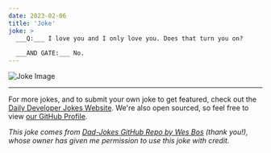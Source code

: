 ```yaml
---
date: 2023-02-06
title: 'Joke'
joke: >
  ___Q:___ I love you and I only love you. Does that turn you on?
  
  ___AND GATE:___ No.
---
```



![Joke Image](https://private.xtrp.io/projects/DailyDeveloperJokes/public_image_server/images/5e12593f93b65.png)

---

For more jokes, and to submit your own joke to get featured, check out the [Daily Developer Jokes Website](https://dailydeveloperjokes.github.io/). We're also open sourced, so feel free to view [our GitHub Profile](https://github.com/dailydeveloperjokes).


_This joke comes from [Dad-Jokes GitHub Repo by Wes Bos](https://github.com/wesbos/dad-jokes) (thank you!), whose owner has given me permission to use this joke with credit._

<!--
Joke text:
**Q:** I love you and I only love you. Does that turn you on?

**AND GATE:** No.
 -->


